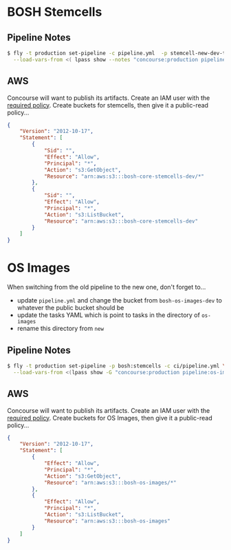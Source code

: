 # BOSH Stemcells

## Pipeline Notes

```bash
$ fly -t production set-pipeline -c pipeline.yml  -p stemcell-new-dev-temp \
  --load-vars-from <( lpass show --notes "concourse:production pipeline:stemcell-new-dev-temp" )
```

## AWS

Concourse will want to publish its artifacts. Create an IAM user with the [required policy](iam_policy.json). Create buckets for stemcells, then give it a public-read policy...

```json
{
    "Version": "2012-10-17",
    "Statement": [
        {
            "Sid": "",
            "Effect": "Allow",
            "Principal": "*",
            "Action": "s3:GetObject",
            "Resource": "arn:aws:s3:::bosh-core-stemcells-dev/*"
        },
        {
            "Sid": "",
            "Effect": "Allow",
            "Principal": "*",
            "Action": "s3:ListBucket",
            "Resource": "arn:aws:s3:::bosh-core-stemcells-dev"
        }
    ]
}
```

# OS Images

When switching from the old pipeline to the new one, don't forget to...

 * update `pipeline.yml` and change the bucket from `bosh-os-images-dev` to whatever the public bucket should be
 * update the tasks YAML which is point to tasks in the directory of `os-images`
 * rename this directory from `new`

## Pipeline Notes

```bash
$ fly -t production set-pipeline -p bosh:stemcells -c ci/pipeline.yml \
  --load-vars-from <(lpass show -G "concourse:production pipeline:os-images" --notes)
```

## AWS

Concourse will want to publish its artifacts. Create an IAM user with the [required policy](iam_policy.json). Create buckets for OS Images, then give it a public-read policy...

```json
{
    "Version": "2012-10-17",
    "Statement": [
        {
            "Effect": "Allow",
            "Principal": "*",
            "Action": "s3:GetObject",
            "Resource": "arn:aws:s3:::bosh-os-images/*"
        },
        {
            "Effect": "Allow",
            "Principal": "*",
            "Action": "s3:ListBucket",
            "Resource": "arn:aws:s3:::bosh-os-images"
        }
    ]
}
```
